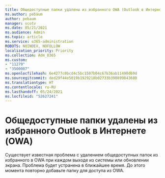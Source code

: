 ```yaml
---
title: Общедоступные папки удалены из избранного OWA (Outlook в Интернете)
ms.author: pebaum
author: pebaum
manager: scotv
ms.date: 05/21/2021
ms.audience: Admin
ms.topic: article
ms.service: o365-administration
ROBOTS: NOINDEX, NOFOLLOW
localization_priority: Priority
ms.collection: Adm_O365
ms.custom:
- "11279"
- "3500007"
ms.openlocfilehash: 6e4277c0bcd4c5bc1507b04c67b36ab11490d69d
ms.sourcegitcommit: ded29f44e5019b1929218b02733b390899843680
ms.translationtype: HT
ms.contentlocale: ru-RU
ms.lasthandoff: 05/24/2021
ms.locfileid: "52627241"
---
```

# <a name="public-folder-removed-from-outlook-on-the-web-owa-favorites"></a>Общедоступные папки удалены из избранного Outlook в Интернете (OWA)

Существует известная проблема с удалением общедоступных папок из избранного в OWA при каждом выходе из системы или обновлении экрана. Проблема будет устранена в ближайшее время. До этого момента повторно добавьте папку для доступа из OWA.